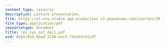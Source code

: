 ```yaml
---
content_type: resource
description: Lecture presentation.
file: https://ol-ocw-studio-app-production.s3.amazonaws.com/courses/20-440-analysis-of-biological-networks-be-440-fall-2004/8e07c85495ed3140edc573b3d3791cd7_res_sys_ast_dec1.pdf
file_type: application/pdf
resourcetype: Document
title: res_sys_ast_dec1.pdf
uid: 8e07c854-95ed-3140-edc5-73b3d3791cd7
---
```

